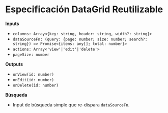 # Especificación DataGrid Reutilizable

**Inputs**
- `columns: Array<{key: string, header: string, width?: string}>`
- `dataSourceFn: (query: {page: number; size: number; search?: string}) => Promise<{items: any[]; total: number}>`
- `actions: Array<'view'|'edit'|'delete'>`
- `pageSize: number`

**Outputs**
- `onView(id: number)`
- `onEdit(id: number)`
- `onDelete(id: number)`

**Búsqueda**
- Input de búsqueda simple que re-dispara `dataSourceFn`.
